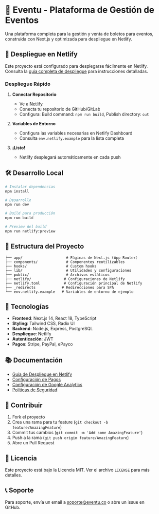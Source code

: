 
# 🎫 Eventu - Plataforma de Gestión de Eventos

Una plataforma completa para la gestión y venta de boletos para eventos, construida con Next.js y optimizada para despliegue en Netlify.

## 🚀 Despliegue en Netlify

Este proyecto está configurado para desplegarse fácilmente en Netlify. Consulta la [guía completa de despliegue](NETLIFY_DEPLOY.md) para instrucciones detalladas.

### Despliegue Rápido

1. **Conectar Repositorio**
   - Ve a [Netlify](https://app.netlify.com)
   - Conecta tu repositorio de GitHub/GitLab
   - Configura: Build command: `npm run build`, Publish directory: `out`

2. **Variables de Entorno**
   - Configura las variables necesarias en Netlify Dashboard
   - Consulta `env.netlify.example` para la lista completa

3. **¡Listo!**
   - Netlify desplegará automáticamente en cada push

## 🛠️ Desarrollo Local

```bash
# Instalar dependencias
npm install

# Desarrollo
npm run dev

# Build para producción
npm run build

# Preview del build
npm run netlify:preview
```

## 📁 Estructura del Proyecto

```
├── app/                    # Páginas de Next.js (App Router)
├── components/             # Componentes reutilizables
├── hooks/                  # Custom hooks
├── lib/                    # Utilidades y configuraciones
├── public/                 # Archivos estáticos
├── netlify/               # Configuraciones de Netlify
├── netlify.toml           # Configuración principal de Netlify
├── _redirects            # Redirecciones para SPA
└── env.netlify.example   # Variables de entorno de ejemplo
```

## 🔧 Tecnologías

- **Frontend**: Next.js 14, React 18, TypeScript
- **Styling**: Tailwind CSS, Radix UI
- **Backend**: Node.js, Express, PostgreSQL
- **Despliegue**: Netlify
- **Autenticación**: JWT
- **Pagos**: Stripe, PayPal, ePayco

## 📚 Documentación

- [Guía de Despliegue en Netlify](NETLIFY_DEPLOY.md)
- [Configuración de Pagos](PAYMENT_METHODS_SETUP.md)
- [Configuración de Google Analytics](GOOGLE_ANALYTICS_SETUP.md)
- [Políticas de Seguridad](docs/security-policies.md)

## 🤝 Contribuir

1. Fork el proyecto
2. Crea una rama para tu feature (`git checkout -b feature/AmazingFeature`)
3. Commit tus cambios (`git commit -m 'Add some AmazingFeature'`)
4. Push a la rama (`git push origin feature/AmazingFeature`)
5. Abre un Pull Request

## 📄 Licencia

Este proyecto está bajo la Licencia MIT. Ver el archivo `LICENSE` para más detalles.

## 📞 Soporte

Para soporte, envía un email a soporte@eventu.co o abre un issue en GitHub.
